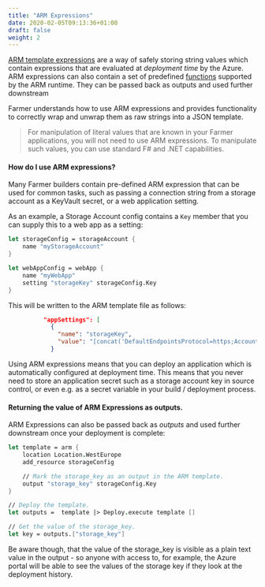 ```yaml
---
title: "ARM Expressions"
date: 2020-02-05T09:13:36+01:00
draft: false
weight: 2
---
```

[ARM template expressions](https://docs.microsoft.com/en-us/azure/azure-resource-manager/templates/template-expressions) are a way of safely storing string values which contain expressions that are evaluated at *deployment time* by the Azure. ARM expressions can also contain a set of predefined [functions](https://docs.microsoft.com/en-us/azure/azure-resource-manager/templates/template-functions) supported by the ARM runtime. They can be passed back as outputs and used further downstream

Farmer understands how to use ARM expressions and provides functionality to correctly wrap and unwrap them as raw strings into a JSON template.

> For manipulation of literal values that are known in your Farmer applications, you will not need to use ARM expressions. To manipulate such values, you can use standard F# and .NET capabilities.

#### How do I use ARM expressions?
Many Farmer builders contain pre-defined ARM expression that can be used for common tasks, such as passing a connection string from a storage account as a KeyVault secret, or a web application setting.

As an example, a Storage Account config contains a `Key` member that you can supply this to a web app as a setting:

```fsharp
let storageConfig = storageAccount {
    name "myStorageAccount"
}

let webAppConfig = webApp {
    name "myWebApp"
    setting "storageKey" storageConfig.Key
}
```

This will be written to the ARM template file as follows:

```json
          "appSettings": [
            {
              "name": "storageKey",
              "value": "[concat('DefaultEndpointsProtocol=https;AccountName=myStorageAccount;AccountKey=', listKeys('myStorageAccount', '2017-10-01').keys[0].value)]"
            }
```

Using ARM expressions means that you can deploy an application which is automatically configured at deployment time. This means that you never need to store an application secret such as a storage account key in source control, or even e.g. as a secret variable in your build / deployment process.

#### Returning the value of ARM Expressions as outputs.
ARM Expressions can also be passed back as *outputs* and used further downstream once your deployment is complete:

```fsharp
let template = arm {
    location Location.WestEurope
    add_resource storageConfig

    // Mark the storage_key as an output in the ARM template.
    output "storage_key" storageConfig.Key
}

// Deploy the template.
let outputs =  template |> Deploy.execute template []

// Get the value of the storage_key.
let key = outputs.["storage_key"]
```

Be aware though, that the value of the storage_key is visible as a plain text value in the output - so anyone with access to, for example, the Azure portal will be able to see the values of the storage key if they look at the deployment history.